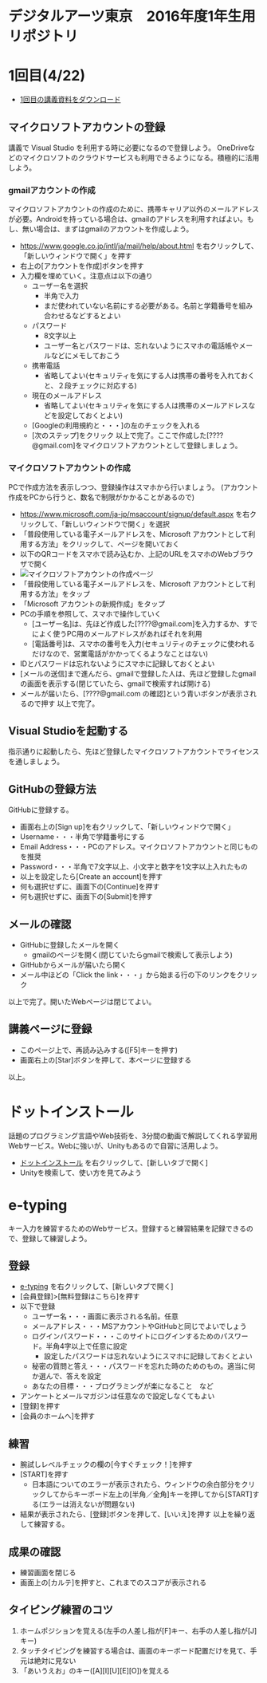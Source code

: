 # デジタルアーツ東京　2016年度1年生用リポジトリ

# 1回目(4/22)
- [1回目の講義資料をダウンロード](https://github.com/tanakaedu/dat161-haru/blob/master/01/00_2016.1.pptx?raw=true)

## マイクロソフトアカウントの登録
講義で Visual Studio を利用する時に必要になるので登録しよう。
OneDriveなどのマイクロソフトのクラウドサービスも利用できるようになる。積極的に活用しよう。

### gmailアカウントの作成
マイクロソフトアカウントの作成のために、携帯キャリア以外のメールアドレスが必要。Androidを持っている場合は、gmailのアドレスを利用すればよい。もし、無い場合は、まずはgmailのアカウントを作成しよう。

- https://www.google.co.jp/intl/ja/mail/help/about.html を右クリックして、「新しいウィンドウで開く」を押す
- 右上の[アカウントを作成]ボタンを押す
- 入力欄を埋めていく。注意点は以下の通り
  - ユーザー名を選択
    - 半角で入力
    - まだ使われていない名前にする必要がある。名前と学籍番号を組み合わせるなどするとよい
  - パスワード
    - 8文字以上
    - ユーザー名とパスワードは、忘れないようにスマホの電話帳やメールなどにメモしておこう
  - 携帯電話
    - 省略してよい(セキュリティを気にする人は携帯の番号を入れておくと、２段チェックに対応する)
  - 現在のメールアドレス
    - 省略してよい(セキュリティを気にする人は携帯のメールアドレスなどを設定しておくとよい)
  - [Googleの利用規約と・・・]の左のチェックを入れる
  - [次のステップ]をクリック
以上で完了。ここで作成した[????@gmail.com]をマイクロソフトアカウントとして登録しましょう。


### マイクロソフトアカウントの作成
PCで作成方法を表示しつつ、登録操作はスマホから行いましょう。
(アカウント作成をPCから行うと、数名で制限がかかることがあるので)

- https://www.microsoft.com/ja-jp/msaccount/signup/default.aspx を右クリックして、「新しいウィンドウで開く」を選択
- 「普段使用している電子メールアドレスを、Microsoft アカウントとして利用する方法」をクリックして、ページを開いておく
- 以下のQRコードをスマホで読み込むか、上記のURLをスマホのWebブラウザで開く
- ![マイクロソフトアカウントの作成ページ](https://github.com/tanakaedu/dat161-haru/blob/master/01/00_microsoftaccount.gif "マイクロソフトアカウントの作成ページ")
- 「普段使用している電子メールアドレスを、Microsoft アカウントとして利用する方法」をタップ
- 「Microsoft アカウントの新規作成」をタップ
- PCの手順を参照して、スマホで操作していく
  -  [ユーザー名]は、先ほど作成した[????@gmail.com]を入力するか、すでによく使うPC用のメールアドレスがあればそれを利用
  -  [電話番号]は、スマホの番号を入力(セキュリティのチェックに使われるだけなので、営業電話がかかってくるようなことはない)
- IDとパスワードは忘れないようにスマホに記録しておくとよい
- [メールの送信]まで進んだら、gmailで登録した人は、先ほど登録したgmailの画面を表示する(閉じていたら、gmailで検索すれば開ける)
- メールが届いたら、[????@gmail.com の確認]という青いボタンが表示されるので押す
以上で完了。

## Visual Studioを起動する
指示通りに起動したら、先ほど登録したマイクロソフトアカウントでライセンスを通しましょう。


## GitHubの登録方法
GitHubに登録する。

- 画面右上の[Sign up]を右クリックして、「新しいウィンドウで開く」
- Username・・・半角で学籍番号にする
- Email Address・・・PCのアドレス。マイクロソフトアカウントと同じものを推奨
- Password・・・半角で7文字以上、小文字と数字を1文字以上入れたもの
- 以上を設定したら[Create an account]を押す
- 何も選択せずに、画面下の[Continue]を押す
- 何も選択せずに、画面下の[Submit]を押す

## メールの確認
- GitHubに登録したメールを開く
  - gmailのページを開く(閉じていたらgmailで検索して表示しよう) 
- GitHubからメールが届いたら開く
- メール中ほどの「Click the link・・・」から始まる行の下のリンクをクリック

以上で完了。開いたWebページは閉じてよい。

## 講義ページに登録
- このページ上で、再読み込みする([F5]キーを押す)
- 画面右上の[Star]ボタンを押して、本ページに登録する

以上。


# ドットインストール
話題のプログラミング言語やWeb技術を、3分間の動画で解説してくれる学習用Webサービス。Webに強いが、Unityもあるので自習に活用しよう。

- [ドットインストール](http://dotinstall.com/) を右クリックして、[新しいタブで開く]
- Unityを検索して、使い方を見てみよう


# e-typing
キー入力を練習するためのWebサービス。登録すると練習結果を記録できるので、登録して練習しよう。

## 登録
- [e-typing](http://www.e-typing.ne.jp/) を右クリックして、[新しいタブで開く]
- [会員登録]>[無料登録はこちら]を押す
- 以下で登録
  - ユーザー名・・・画面に表示される名前。任意
  - メールアドレス・・・MSアカウントやGitHubと同じでよいでしょう
  - ログインパスワード・・・このサイトにログインするためのパスワード。半角4字以上で任意に設定
    - 設定したパスワードは忘れないようにスマホに記録しておくとよい
  - 秘密の質問と答え・・・パスワードを忘れた時のためのもの。適当に何か選んで、答えを設定
  - あなたの目標・・・プログラミングが楽になること　など
- アンケートとメールマガジンは任意なので設定しなくてもよい
- [登録]を押す
- [会員のホームへ]を押す

## 練習
- 腕試しレベルチェックの欄の[今すぐチェック！]を押す
- [START]を押す
  - 日本語についてのエラーが表示されたら、ウィンドウの余白部分をクリックしてからキーボード左上の[半角／全角]キーを押してから[START]する(エラーは消えないが問題ない)
- 結果が表示されたら、[登録]ボタンを押して、[いいえ]を押す
以上を繰り返して練習する。

## 成果の確認
- 練習画面を閉じる
- 画面上の[カルテ]を押すと、これまでのスコアが表示される

## タイピング練習のコツ
1. ホームポジションを覚える(左手の人差し指が[F]キー、右手の人差し指が[J]キー)
2. タッチタイピングを練習する場合は、画面のキーボード配置だけを見て、手元は絶対に見ない
3. 「あいうえお」のキー([A][I][U][E][O])を覚える

